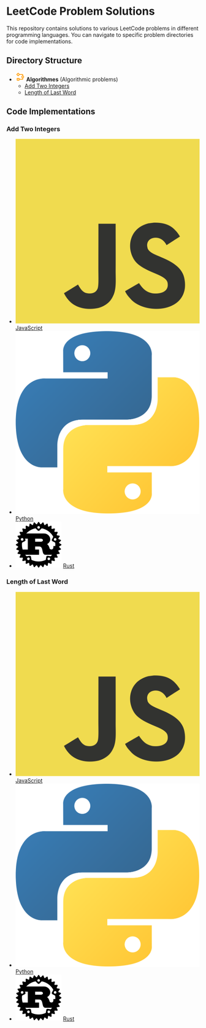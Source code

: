 # LeetCode Problem Solutions

This repository contains solutions to various LeetCode problems in different programming languages. You can navigate to specific problem directories for code implementations.

## Directory Structure

- ![Algorithmes Icon](./icons/algo.svg) **Algorithmes** (Algorithmic problems)
  - [Add Two Integers](./src/algorithmes/Add%20Two%20Integers)
  - [Length of Last Word](./src/algorithmes/Length%20of%20Last%20Word)

## Code Implementations

### Add Two Integers
- <a href="./src/algorithmes/Add%20Two%20Integers/src.js"><img src="./icons/javascript.svg" alt="JavaScript Icon"></a> [JavaScript](./src/algorithmes/Add%20Two%20Integers/src.js)
- <a href="./src/algorithmes/Add%20Two%20Integers/src.py"><img src="./icons/python.svg" alt="Python Icon"></a> [Python](./src/algorithmes/Add%20Two%20Integers/src.py)
- <a href="./src/algorithmes/Add%20Two%20Integers/src.rs"><img src="./icons/Rust.png" alt="Rust Icon"></a> [Rust](./src/algorithmes/Add%20Two%20Integers/src.rs)

### Length of Last Word
- <a href="./src/algorithmes/Length%20of%20Last%20Word/src.js"><img src="./icons/javascript.svg" alt="JavaScript Icon"></a> [JavaScript](./src/algorithmes/Length%20of%20Last%20Word/src.js)
- <a href="./src/algorithmes/Length%20of%20Last%20Word/src.py"><img src="./icons/python.svg" alt="Python Icon"></a> [Python](./src/algorithmes/Length%20of%20Last%20Word/src.py)
- <a href="./src/algorithmes/Length%20of%20Last%20Word/src.rs"><img src="./icons/Rust.png" alt="Rust Icon"></a> [Rust](./src/algorithmes/Length%20of%20Last%20Word/src.rs)

